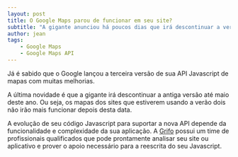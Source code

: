 ```yaml
---
layout: post
title: O Google Maps parou de funcionar em seu site?
subtitle: "A gigante anunciou há poucos dias que irá descontinuar a versão 2 de sua API para mapas"
author: jean
tags:
    - Google Maps
    - Google Maps API
---
```


Já é sabido que o Google lançou a terceira versão de sua API Javascript de mapas com muitas melhorias.

A última novidade é que a gigante irá descontinuar a antiga versão até maio deste ano. Ou seja, os mapas dos sites que estiverem usando a verão dois não irão mais funcionar depois desta data.

A evolução de seu código Javascript para suportar a nova API depende da funcionalidade e complexidade da sua aplicação. A [Grifo](http://gri.fo) possui um time de profissionais qualificados que pode prontamente analisar seu site ou aplicativo e prover o apoio necessário para a reescrita do seu Javascript.